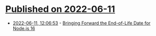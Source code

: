 # [Published on 2022-06-11](index.md)

* [2022-06-11, 12:06:53](https://news.ycombinator.com/item?id=31703877) - [Bringing Forward the End-of-Life Date for Node.js 16](https://nodejs.org/en/blog/announcements/nodejs16-eol/)
